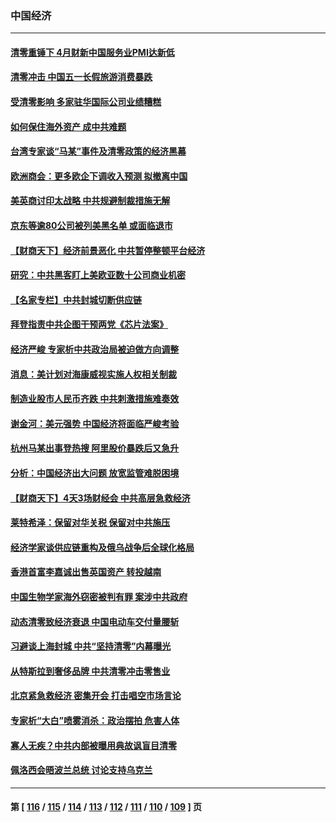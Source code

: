 ### 中国经济
---
#### [清零重锤下 4月财新中国服务业PMI达新低](../../pages/ncid283/n13728010.md) 
#### [清零冲击 中国五一长假旅游消费暴跌](../../pages/ncid283/n13727808.md) 
#### [受清零影响 多家驻华国际公司业绩糟糕](../../pages/ncid283/n13727917.md) 
#### [如何保住海外资产 成中共难题](../../pages/ncid283/n13727963.md) 
#### [台湾专家谈“马某”事件及清零政策的经济黑幕](../../pages/ncid283/n13727890.md) 
#### [欧洲商会：更多欧企下调收入预测 拟撤离中国](../../pages/ncid283/n13727803.md) 
#### [美英商讨印太战略 中共规避制裁措施无解](../../pages/ncid283/n13727536.md) 
#### [京东等逾80公司被列美黑名单 或面临退市](../../pages/ncid283/n13727449.md) 
#### [【财商天下】经济前景恶化 中共暂停整顿平台经济](../../pages/ncid283/n13727297.md) 
#### [研究：中共黑客盯上美欧亚数十公司商业机密](../../pages/ncid283/n13727250.md) 
#### [【名家专栏】中共封城切断供应链](../../pages/ncid283/n13726949.md) 
#### [拜登指责中共企图干预两党《芯片法案》](../../pages/ncid283/n13727200.md) 
#### [经济严峻 专家析中共政治局被迫做方向调整](../../pages/ncid283/n13727167.md) 
#### [消息：美计划对海康威视实施人权相关制裁](../../pages/ncid283/n13727090.md) 
#### [制造业股市人民币齐跌 中共刺激措施难奏效](../../pages/ncid283/n13727166.md) 
#### [谢金河：美元强势 中国经济将面临严峻考验](../../pages/ncid283/n13726667.md) 
#### [杭州马某出事登热搜 阿里股价暴跌后又急升](../../pages/ncid283/n13726134.md) 
#### [分析：中国经济出大问题 放宽监管难脱困境](../../pages/ncid283/n13726532.md) 
#### [【财商天下】4天3场财经会 中共高层急救经济](../../pages/ncid283/n13726454.md) 
#### [莱特希泽：保留对华关税 保留对中共施压](../../pages/ncid283/n13726477.md) 
#### [经济学家谈供应链重构及俄乌战争后全球化格局](../../pages/ncid283/n13726344.md) 
#### [香港首富李嘉诚出售英国资产 转投越南](../../pages/ncid283/n13726332.md) 
#### [中国生物学家海外窃密被判有罪 案涉中共政府](../../pages/ncid283/n13726188.md) 
#### [动态清零致经济衰退 中国电动车交付量腰斩](../../pages/ncid283/n13725713.md) 
#### [习避谈上海封城 中共“坚持清零”内幕曝光](../../pages/ncid283/n13725471.md) 
#### [从特斯拉到奢侈品牌 中共清零冲击零售业](../../pages/ncid283/n13725698.md) 
#### [北京紧急救经济 密集开会 打击唱空市场言论](../../pages/ncid283/n13725645.md) 
#### [专家析“大白”喷雾消杀：政治摆拍 危害人体](../../pages/ncid283/n13725685.md) 
#### [寡人无疾？中共内部被曝用典故讽盲目清零](../../pages/ncid283/n13725594.md) 
#### [佩洛西会晤波兰总统 讨论支持乌克兰](../../pages/ncid283/n13725544.md) 

---
#### 第 [ [116](./116.md) / [115](./115.md) / [114](./114.md) / [113](./113.md) / [112](./112.md) / [111](./111.md) / [110](./110.md) / [109](./109.md) ] 页
